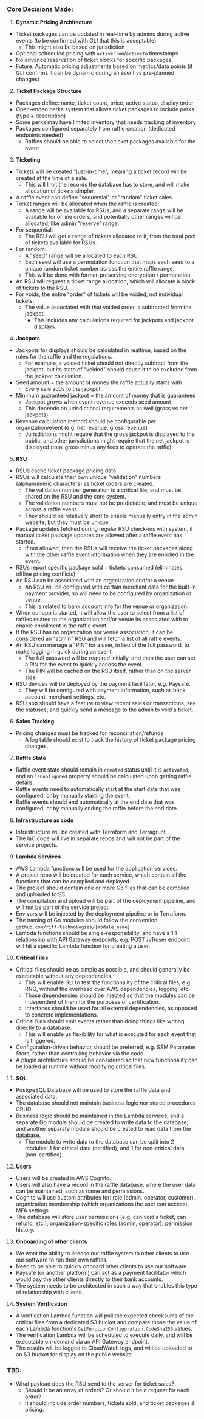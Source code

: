 ### Core Decisions Made:

1. **Dynamic Pricing Architecture**

- Ticket packages can be updated in real-time by admins during active events (to be confirmed with GLI that this is acceptable)
  - This might also be based on jurisdiction
- Optional scheduled pricing with `activeFrom`/`activeTo` timestamps
- No advance reservation of ticket blocks for specific packages
- Future: Automatic pricing adjustments based on metrics/data points (if GLI confirms it can be dynamic during an event vs pre-planned changes)

2. **Ticket Package Structure**

- Packages define: name, ticket count, price, active status, display order
- Open-ended perks system that allows ticket packages to include perks (type + description)
- Some perks may have limited inventory that needs tracking of inventory
- Packages configured separately from raffle creation (dedicated endpoints needed)
  - Raffles should be able to select the ticket packages available for the event

3. **Ticketing**

- Tickets will be created "just-in-time", meaning a ticket record will be created at the time of a sale.
  - This will limit the records the database has to store, and will make allocation of tickets simpler.
- A raffle event can define "sequential" or "random" ticket sales.
- Ticket ranges will be allocated when the raffle is created:
  - A range will be available for RSUs, and a separate range will be available for online orders, and potentially other ranges will be allocated, like admin "reserve" range.
- For sequential:
  - The RSU will get a range of tickets allocated to it, from the total pool of tickets available for RSUs.
- For random:
  - A "seed" range will be allocated to each RSU.
  - Each seed will use a permutation function that maps each seed to a unique random ticket number across the entire raffle range.
  - This will be done with format-preserving encryption / permutation.
- An RSU will request a ticket range allocation, which will allocate a block of tickets to the RSU.
- For voids, the entire "order" of tickets will be voided, not individual tickets.
  - The value associated with that voided order is subtracted from the jackpot.
    - This includes any calculations required for jackpots and jackpot displays.

4. **Jackpots**

- Jackpots for displays should be calculated in realtime, based on the rules for the raffle and the regulations.
  - For example, a voided ticket should not directly subtract from the jackpot, but its state of "voided" should cause it to be excluded from the jackpot calculation.
- Seed amount = the amount of money the raffle actually starts with
  - Every sale adds to the jackpot
- Minimum guaranteed jackpot = the amount of money that is guaranteed
  - Jackpot grows when event revenue exceeds seed amount
  - This depends on jurisdictional requirements as well (gross vs net jackpots)
- Revenue calculation method should be configurable per organization/event (e.g. net revenue, gross revenue)
  - Jurisdictions might require that the gross jackpot is displayed to the public, and other jurisdictions might require that the net jackpot is displayed (total gross minus any fees to operate the raffle)

5. **RSU**

- RSUs cache ticket package pricing data
- RSUs will calculate their own unique "validation" numbers (alphanumeric characters) as ticket orders are created.
  - The validation number generation is a critical file, and must be shared on the RSU and the core system.
  - The validation numbers must not be predictable, and must be unique across a raffle event.
  - They should be relatively short to enable manually entry in the admin website, but they must be unique.
- Package updates fetched during regular RSU check-ins with system, if manual ticket package updates are allowed after a raffle event has started.
  - If not allowed, then the RSUs will receive the ticket packages along with the other raffle event information when they are enrolled in the event.
- RSUs report specific package sold + tickets consumed (eliminates offline pricing conflicts)
- An RSU can be associated with an organization and/or a venue
  - An RSU will be configured with certain merchant data for the built-in payment provider, so will need to be configured by organization or venue.
  - This is related to bank account info for the venue or organization.
- When our app is started, it will allow the user to select from a list of raffles related to the organization and/or venue its associated with to enable enrollment in the raffle event.
- If the RSU has no organization nor venue association, it can be considered an "admin" RSU and will fetch a list of all raffle events.
- An RSU can manage a "PIN" for a user, in lieu of the full password, to make logging in quick during an event.
  - The full password will be required initially, and then the user can set a PIN for the event to quickly access the event.
  - The PIN will be cached on the RSU itself, rather than on the server side.
- RSU devices will be deployed by the payment facilitator, e.g. Paysafe.
  - They will be configured with payment information, such as bank account, merchant settings, etc.
- RSU app should have a feature to view recent sales or transactions, see the statuses, and quickly send a message to the admin to void a ticket.

6. **Sales Tracking**

- Pricing changes must be tracked for reconciliation/refunds
  - A log table should exist to track the history of ticket package pricing changes.

7. **Raffle State**

- Raffle event state should remain in `created` status until it is `activated`, and an `isConfigured` property should be calculated upon getting raffle details.
- Raffle events need to automatically start at the start date that was configured, or by manually starting the event.
- Raffle events should end automatically at the end date that was configured, or by manually ending the raffle before the end date.

8. **Infrastructure as code**

- Infrastructure will be created with Terraform and Terragrunt.
- The IaC code will live in separate repos and will not be part of the service projects.

9. **Lambda Services**

- AWS Lambda functions will be used for the application services.
- A project repo will be created for each service, which contain all the functions that can be compiled and deployed.
- The project should contain one or more Go files that can be compiled and uploaded to S3.
- The compilation and upload will be part of the deployment pipeline, and will not be part of the service project.
- Env vars will be injected by the deployment pipeline or in Terraform.
- The naming of Go modules should follow the convention `github.com/riff-technologies/{module_name}`
- Lambda functions should be single-responsibility, and have a 1:1 relationship with API Gateway endpoints, e.g. POST /v1/user endpoint will hit a specific Lambda function for creating a user.

10. **Critical Files**

- Critical files should be as simple as possible, and should generally be executable without any dependencies.
  - This will enable GLI to test the functionality of the critical files, e.g. RNG, without the overhead over AWS dependencies, logging, etc.
  - Those dependencies should be injected so that the modules can be independent of them for the purposes of certification.
  - Interfaces should be used for all external dependencies, as opposed to concrete implementations.
- Critical files should emit events rather than doing things like writing directly to a database.
  - This will enable us flexibility for what is executed for each event that is triggered.
- Configuration-driven behavior should be preferred, e.g. SSM Parameter Store, rather than controlling behavior via the code.
- A plugin architecture should be considered so that new functionality can be loaded at runtime without modifying critical files.

11. **SQL**

- PostgreSQL Database will be used to store the raffle data and associated data.
- The database should not maintain business logic nor stored procedures CRUD.
- Business logic should be maintained in the Lambda services, and a separate Go module should be created to write data to the database, and another separate module should be created to read data from the database.
  - The module to write data to the database can be split into 2 modules: 1 for critical data (certified), and 1 for non-critical data (non-certified).

12. **Users**

- Users will be created in AWS Cognito.
- Users will also have a record in the raffle database, where the user data can be maintained, such as name and permissions.
- Cognito will use custom attributes for: role (admin, operator, customer), organization membership (which organizations the user can access), MFA settings
- The database will store user permissions (e.g. can void a ticket, can refund, etc.), organization-specific roles (admin, operator), permission history.

13. **Onboarding of other clients**

- We want the ability to license our raffle system to other clients to use our software to run their own raffles.
- Need to be able to quickly onboard other clients to use our software.
- Paysafe (or another platform) can act as a payment facilitator which would pay the other clients directly to their bank accounts.
- The system needs to be architected in such a way that enables this type of relationship with clients.

14. **System Verification**

- A verification Lambda function will pull the expected checksums of the critical files from a dedicated S3 bucket and compare those the value of each Lambda function's `GetFunctionConfiguration.CodeSha256` values.
- The verification Lambda will be scheduled to execute daily, and will be executable on-demand via an API Gateway endpoint.
- The results will be logged to CloudWatch logs, and will be uploaded to an S3 bucket for display on the public website.

### TBD:

- What payload does the RSU send to the server for ticket sales?
  - Should it be an array of orders? Or should it be a request for each order?
  - It should include order numbers, tickets sold, and ticket packages & pricing.
